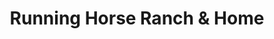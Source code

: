 ---
title: "Running Horse Ranch & Home"
url: /platte-city/running-horse-ranch-and-home/
shop: agrarian
---